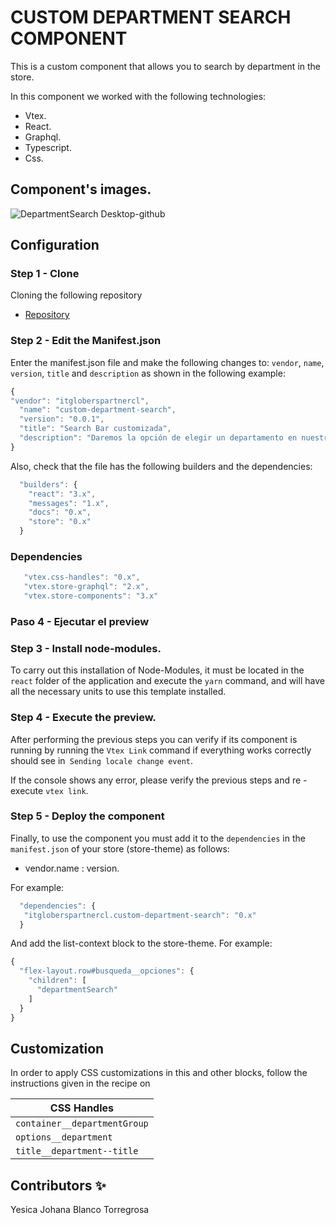 # CUSTOM DEPARTMENT SEARCH COMPONENT

This is a custom component that allows you to search by department in the store.

In this component we worked with the following technologies:

- Vtex.
- React.
- Graphql.
- Typescript.
- Css.

## Component's images.
![DepartmentSearch Desktop-github](https://user-images.githubusercontent.com/87024446/219832542-f5fdc11c-4700-4982-aa26-baa6974182a6.png)

## Configuration 

### Step 1 - Clone

Cloning the following repository
- [Repository](https://github.com/Yesiblato/itgloberspartnercl-custom-department-search)

### Step 2 - Edit the Manifest.json 

Enter the manifest.json file and make the following changes to: `vendor`, `name`, `version`, `title` and `description`
as shown in the following example:

```js
{
"vendor": "itgloberspartnercl",
  "name": "custom-department-search",
  "version": "0.0.1",
  "title": "Search Bar customizada",
  "description": "Daremos la opción de elegir un departamento en nuestra barra de búsuqeda",
}
```
Also, check that the file has the following builders and the dependencies:

```js
  "builders": {
    "react": "3.x",
    "messages": "1.x",
    "docs": "0.x",
    "store": "0.x"
  }
```
### Dependencies
```js
   "vtex.css-handles": "0.x",
   "vtex.store-graphql": "2.x",
   "vtex.store-components": "3.x"
```

### Paso 4 - Ejecutar el preview

### Step 3 - Install node-modules.

To carry out this installation of Node-Modules, it must be located in the `react` folder of the application and execute the `yarn` command, and will have all the necessary units to use this template installed.

### Step 4 - Execute the preview.

After performing the previous steps you can verify if its component is running by running the `Vtex Link` command if everything works correctly should see in` Sending locale change event`.

If the console shows any error, please verify the previous steps and re -execute `vtex link`.

### Step 5 - Deploy the component

Finally, to use the component you must add it to the `dependencies` in the `manifest.json` of your store (store-theme) as follows:

- vendor.name : version. 

For example:
```js
  "dependencies": {
   "itgloberspartnercl.custom-department-search": "0.x"
  }
```
And add the list-context block to the store-theme. For example:

```js
{
  "flex-layout.row#busqueda__opciones": {
    "children": [
      "departmentSearch"
    ]
  }
}
```

## Customization

In order to apply CSS customizations in this and other blocks, follow the instructions given in the recipe on 

| CSS Handles |
| ----------- | 
| `container__departmentGroup` | 
| `options__department` | 
| `title__department--title` | 


## Contributors ✨

Yesica Johana Blanco Torregrosa
